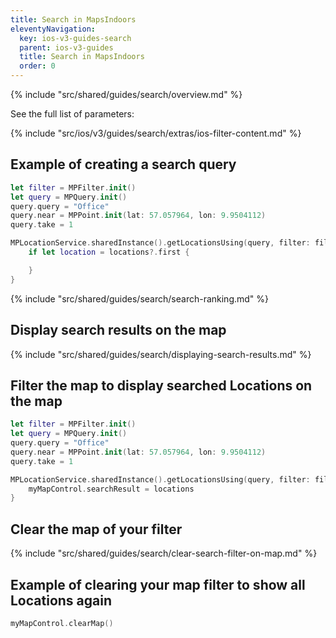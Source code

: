 ```yaml
---
title: Search in MapsIndoors
eleventyNavigation:
  key: ios-v3-guides-search
  parent: ios-v3-guides
  title: Search in MapsIndoors
  order: 0
---
```


{% include "src/shared/guides/search/overview.md" %}

See the full list of parameters:

{% include "src/ios/v3/guides/search/extras/ios-filter-content.md" %}

## Example of creating a search query

```swift
let filter = MPFilter.init()
let query = MPQuery.init()
query.query = "Office"
query.near = MPPoint.init(lat: 57.057964, lon: 9.9504112)
query.take = 1

MPLocationService.sharedInstance().getLocationsUsing(query, filter: filter) { (locations, error) in
    if let location = locations?.first {

    }
}
```

{% include "src/shared/guides/search/search-ranking.md" %}

## Display search results on the map

{% include "src/shared/guides/search/displaying-search-results.md" %}

## Filter the map to display searched Locations on the map

```swift
let filter = MPFilter.init()
let query = MPQuery.init()
query.query = "Office"
query.near = MPPoint.init(lat: 57.057964, lon: 9.9504112)
query.take = 1

MPLocationService.sharedInstance().getLocationsUsing(query, filter: filter) { (locations, error) in
    myMapControl.searchResult = locations
}
```

## Clear the map of your filter

{% include "src/shared/guides/search/clear-search-filter-on-map.md" %}

## Example of clearing your map filter to show all Locations again

```swift
myMapControl.clearMap()
```
